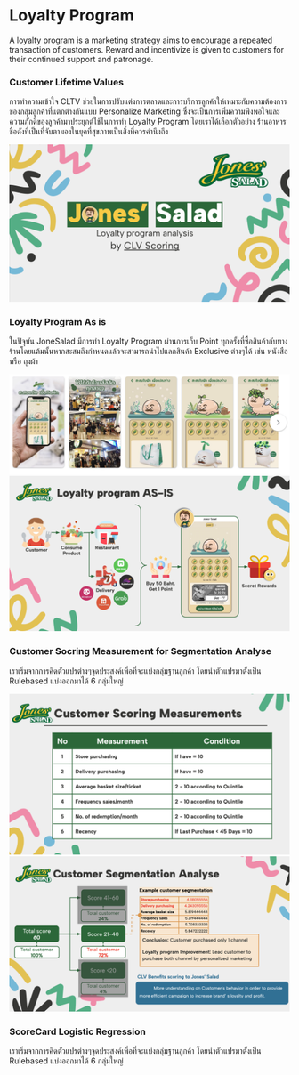 # Loyalty Program 
A loyalty program is a marketing strategy aims to encourage a repeated transaction of customers. Reward and incentivize is given to customers for their continued support and patronage.

### Customer Lifetime Values
การทำความเข้าใจ CLTV ช่วยในการปรับแต่งการตลาดและการบริการลูกค้าให้เหมาะกับความต้องการของกลุ่มลูกค้าที่แตกต่างกันแบบ Personalize Marketing ซึ่งจะเป็นการเพิ่มความพึงพอใจและความภักดีของลูกค้ามาประยุกต์ใช้ในการทำ Loyalty Program โดยเราได้เลือกตัวอย่าง ร้่านอาหารชื่อดังที่เป็นที่จับตามองในยุคที่สุขภาพเป็นสิ่งที่ควรคำนึงถึง

![JoneSalad](./JoneSalad.png)
### Loyalty Program As is
ในปัจุบัน JoneSalad มีการทำ Loyalty Program ผ่านการเก็บ Point ทุกครั้งที่ซื้อสินค้ากับทางร้านโดยแต้มนั้นหากสะสมถึงกำหนดแล้วจะสามารถนำไปแลกสินค้า Exclusive ต่างๆได้ เช่น หนังสือ หรือ ถุงผ้า

![Reward](./Reward.png)
![Now Loyalty](./Nowloyalty.png)
### Customer Socring Measurement for Segmentation Analyse
เราเริ่มจากการคิดตัวแปรต่างๆจุดประสงค์เพื่อที่จะแบ่งกลุ่มฐานลูกค้า โดยนำตัวแปรมาตั้งเป็น Rulebased แบ่งออกมาได้ 6 กลุ่มใหญ่

![Measurement](./Measurement.png)
![Segmentation](./Segmentation.png)

### ScoreCard Logistic Regression
เราเริ่มจากการคิดตัวแปรต่างๆจุดประสงค์เพื่อที่จะแบ่งกลุ่มฐานลูกค้า โดยนำตัวแปรมาตั้งเป็น Rulebased แบ่งออกมาได้ 6 กลุ่มใหญ่
